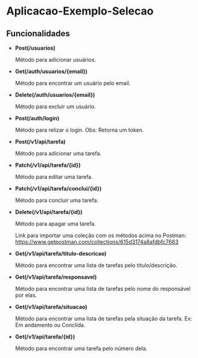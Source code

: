 # Aplicacao-Exemplo-Selecao
 

## Funcionalidades
* **Post(/usuarios)**

  Método para adicionar usuários.

* **Get(/auth/usuarios/{email})**

  Método para encontrar um usuário pelo email.

* **Delete(/auth/usuarios/{email})**

  Método para excluir um usuário.
  
* **Post(/auth/login)**

  Método para relizar o login. Obs: Retorna um token.
  
* **Post(/v1/api/tarefa)**

  Método para adicionar uma tarefa.
  
* **Patch(/v1/api/tarefa/{id})**

  Método para editar uma tarefa.
  
* **Patch(/v1/api/tarefa/conclui/{id})**

  Método para concluir uma tarefa.
  
* **Delete(/v1/api/tarefa/{id})**

  Método para apagar uma tarefa.
  
  Link para importar uma coleção com os métodos acima no Postman: https://www.getpostman.com/collections/615d3174a8afdbfc7663
  
* **Get(/v1/api/tarefa/titulo-descricao)**

  Método para encontrar uma lista de tarefas pelo titulo/descrição.
  
* **Get(/v1/api/tarefa/responsavel)**

  Método para encontrar uma lista de tarefas pelo nome do responsável por elas.
  
* **Get(/v1/api/tarefa/situacao)**

  Método para encontrar uma lista de tarefas pela situação da tarefa. Ex: Em andamento ou Conclída.
  
* **Get(/v1/api/tarefa/{id})**

  Método para encontrar uma tarefa pelo número dela.
 
